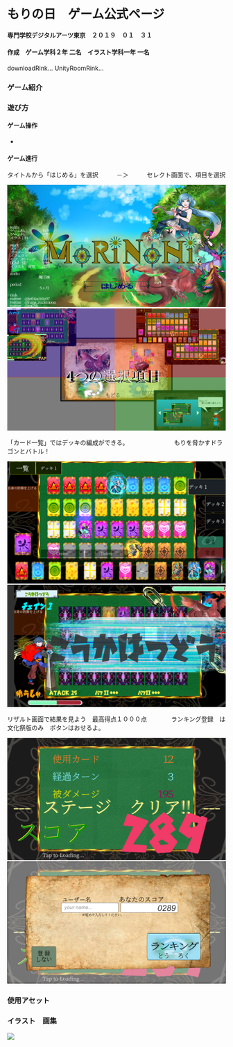 # もりの日　ゲーム公式ページ

#### 専門学校デジタルアーツ東京　２０１９　０１　３１  
#### 作成　ゲーム学科２年 二名　イラスト学科一年 一名

downloadRink...  UnityRoomRink...

### ゲーム紹介



### 遊び方

#### ゲーム操作

  - 

#### ゲーム進行

タイトルから「はじめる」を選択　　　－＞　　　セレクト画面で、項目を選択

![](https://github.com/175B005/Morinohi/blob/master/d2.png?raw=true) ![](https://github.com/175B005/Morinohi/blob/master/d1.png?raw=true)

「カード一覧」ではデッキの編成ができる。　　　　　　　　もりを脅かすドラゴンとバトル！

![](https://github.com/175B005/Morinohi/blob/master/d3.png?raw=true) ![](https://github.com/175B005/Morinohi/blob/master/d4.png?raw=true)

リザルト画面で結果を見よう　最高得点１０００点　　　　ランキング登録　は　文化祭版のみ　ボタンはおせるよ。

![](https://github.com/175B005/Morinohi/blob/master/d5.png?raw=true) ![](https://github.com/175B005/Morinohi/blob/master/d6.png?raw=true)

### 使用アセット

### イラスト　画集

![](https://github.com/175B005/Morinohi/blob/master/%E3%82%82%E3%82%8A%E3%81%AE%E6%97%A5.png?raw=true)
